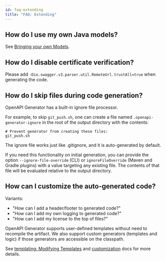 ```yaml
---
id: faq-extending
title: "FAQ: Extending"
---
```


## How do I use my own Java models?

See [Bringing your own Models](./customization.md#bringing-your-own-models).

## How do I disable certificate verification?

Please add `-Dio.swagger.v3.parser.util.RemoteUrl.trustAll=true` when generating the code.

## How do I skip files during code generation?

OpenAPI Generator has a built-in ignore file processor.

For example, to skip `git_push.sh`, one can create a file named `.openapi-generator-ignore` in the root of the output directory with the contents:
 
```
# Prevent generator from creating these files:
git_push.sh
```

The ignore file works just like .gitignore, and it is auto-generated by default.

If you need this functionality on initial generation, you can provide the option `--ignore-file-override` (CLI) or `ignoreFileOverride` (Maven and Gradle plugins) with a value targeting any existing file. The contents of that file will be evaluated relative to the output directory.


## How can I customize the auto-generated code?

Variants:

* "How can I add a header/footer to generated code?"
* "How can I add my own logging to generated code?"
* "How can I add my license to the top of files?"

OpenAPI Generator supports user-defined templates without need to recompile the artifact. We also support custom generators (templates and logic) if those generators are accessible on the classpath.

See [templating: Modifying Templates](./templating.md#modifying-templates) and [customization](./customization.md) docs for more details.
